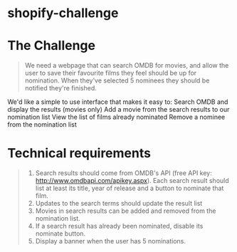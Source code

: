 # shopify-challenge

# The Challenge

> We need a webpage that can search OMDB for movies, and allow the user to save their favourite films they feel should be up for nomination. When they've selected 5 nominees they should be notified they're finished.

We'd like a simple to use interface that makes it easy to:
Search OMDB and display the results (movies only)
Add a movie from the search results to our nomination list
View the list of films already nominated
Remove a nominee from the nomination list

# Technical requirements
> 1. Search results should come from OMDB's API (free API key: http://www.omdbapi.com/apikey.aspx).
Each search result should list at least its title, year of release and a button to nominate that film.
> 2. Updates to the search terms should update the result list
> 3. Movies in search results can be added and removed from the nomination list.
> 4. If a search result has already been nominated, disable its nominate button.
> 5. Display a banner when the user has 5 nominations.

